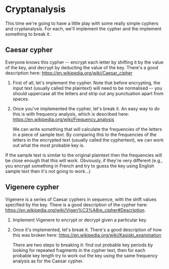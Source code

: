 # Cryptanalysis #

This time we're going to have a little play with some really simple cyphers and cryptanalysis. For each, we'll implement
the cypher and the implement something to break it.

## Caesar cypher ##

Everyone knows this cypher -- encrypt each letter by shifting it by the value of the key, and decrypt by deducting the
value of the key. There's a good description here: https://en.wikipedia.org/wiki/Caesar_cipher

1) First of all, let's implement the cypher. Note that before encrypting, the input text (usually called the plaintext)
   will need to be normalised -- you should uppercase all the letters and strip out any punctuation apart from spaces.

2) Once you've implemented the cypher, let's break it. An easy way to do this is with frequency analysis, which is
   described here: https://en.wikipedia.org/wiki/Frequency_analysis
   
   We can write something that will calculate the frequencies of the letters in a piece of sample text. By comparing
   this to the frequencies of the letters in the encrypted text (usually called the cyphertext), we can work out what
   the most probable key is.
   
If the sample text is similar to the original plaintext then the frequencies will be close enough that this will work.
Obviously, if they're very different (e.g., you encrypt something in French and try to guess the key using English
sample text then it's not going to work...)

## Vigenere cypher ##

Vigenere is a series of Caesar cyphers in sequence, with the shift values specified by the key. There is a good
description of the cypher here: https://en.wikipedia.org/wiki/Vigen%C3%A8re_cipher#Description.

1) Implement Vigenere to encrypt or decrypt given a particular key.

2) Once it's implemented, let's break it. There's a good description of how this was broken here:
   https://en.wikipedia.org/wiki/Kasiski_examination
   
   There are two steps to breaking it: find out probable key periods by looking for repeated fragments in the cypher
   text, then for each probable key length try to work out the key using the same frequency analysis as for the Caesar
   cypher.
